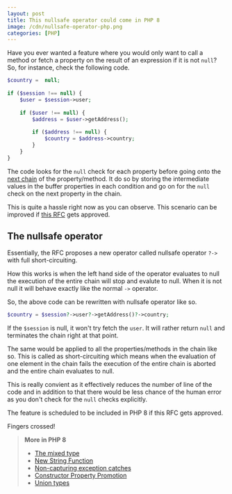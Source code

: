 ```yaml
---
layout: post
title: This nullsafe operator could come in PHP 8
image: /cdn/nullsafe-operator-php.png
categories: [PHP]
---
```


Have you ever wanted a feature where you would  only want to call a method or fetch a property on the result of an expression if it is not `null`? So, for instance, check the following code.

```php
$country =  null;
 
if ($session !== null) {
    $user = $session->user;
 
    if ($user !== null) {
        $address = $user->getAddress();
 
        if ($address !== null) {
            $country = $address->country;
        }
    }
}
```

The code looks for the `null` check for each property before going onto the [next chain](/method-chaining-php-nutshell/) of the property/method. It do so by storing the intermediate values in the buffer properties in each condition and go on for the `null` check on the next property in the chain.

This is quite a hassle right now as you can observe. This scenario can be improved if [this RFC](https://wiki.php.net/rfc/nullsafe_operator) gets approved.

## The nullsafe operator

Essentially, the RFC proposes a new operator called nullsafe operator `?->` with full short-circuiting.

How this works is when the left hand side of the operator evaluates to null the execution of the entire chain will stop and evalute to null. When it is not null it will behave exactly like the normal `->` operator.

So, the above code can be rewritten with nullsafe operator like so.

```php
$country = $session?->user?->getAddress()?->country;
```

If the `$session` is null, it won't try fetch the `user`. It will rather return `null` and terminates the chain right at that point. 

The same would be applied to all the properties/methods in the chain like so. This is called as short-circuiting which means when the evaluation of one element in the chain fails the execution of the entire chain is aborted and the entire chain evaluates to null.  

This is really convient as it effectively reduces the number of line of the code and in addition to that there would be less chance of the human error as you don't check for the `null` checks explicitly.

The feature is scheduled to be included in PHP 8 if this RFC gets approved.

Fingers crossed!

> **More in PHP 8**
> - [The mixed type](/mixed-type-php8/)
> - [New String Function](/new-string-functions-php8/)
> - [Non-capturing exception catches](/non-capturing-exception-catches-php8/)
> - [Constructor Property Promotion](/constructor-property-promotion-php8/)
> - [Union types](/union-types-php/)
